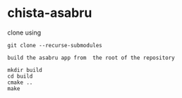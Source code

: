 # chista-asabru

clone using 
```
git clone --recurse-submodules

````

```
build the asabru app from  the root of the repository

mkdir build
cd build
cmake ..
make
```
